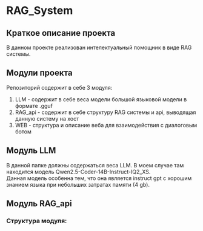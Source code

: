 # RAG_System

## Краткое описание проекта

В данном проекте реализован интелектуальный помощник в виде RAG системы.

## Модули проекта

Репозиторий содержит в себе 3 модуля:
1) LLM - содержит в себе веса модели большой языковой модели в формате .gguf
2) RAG_api - содержит в себе структуру RAG системы и api, выводящая данную систему на хост
3) WEB - структура и описание веба для взаимодействия с диалоговым ботом

## Модуль LLM

В данной папке должны содержаться веса LLM. В моем случае там находится модель Qwen2.5-Coder-14B-Instruct-IQ2_XS.  
Данная модель особенна тем, что она является instruct gpt с хорошим знанием языка при небольших затратах памяти (4 gb).

## Модуль RAG_api

### Структура модуля:

